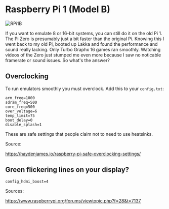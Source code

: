 # Raspberry Pi 1 (Model B)

![RPi1B](https://res.cloudinary.com/dyxk2h3df/image/upload/v1493486021/t_300px/Raspberry-Pi-3-top-down-web_bkachm.jpg)

If you want to emulate 8 or 16-bit systems, you can still do it on the old Pi 1. The Pi Zero is presumably just a bit faster than the original Pi. Knowing this I went back to my old Pi, booted up Lakka and found the performance and sound really lacking. Only Turbo Graphx 16 games ran smoothly. Watching videos of the Zero just stumped me even more because I saw no noticable framerate or sound issues. So what's the answer?

## Overclocking

To run emulators smoothly you must overclock. Add this to your `config.txt`:

```
arm_freq=1000
sdram_freq=500
core_freq=500
over_voltage=6
temp_limit=75
boot_delay=0
disable_splash=1
```

These are safe settings that people claim not to need to use heatsinks.

Source:

https://haydenjames.io/raspberry-pi-safe-overclocking-settings/


## Green flickering lines on your display?

```
config_hdmi_boost=4
```

Sources:

https://www.raspberrypi.org/forums/viewtopic.php?f=28&t=7137
